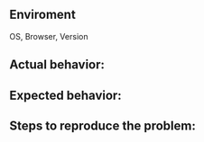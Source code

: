 ## Enviroment
OS, Browser, Version

## Actual behavior:


## Expected behavior:


## Steps to reproduce the problem:

